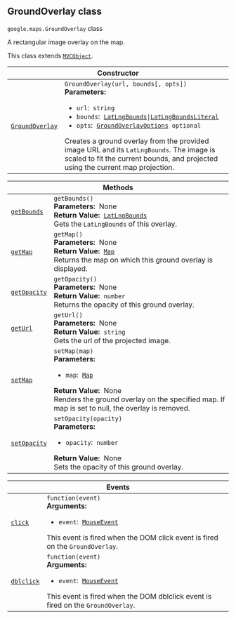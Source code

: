 
<devsite-heading text=" GroundOverlay class" for="GroundOverlay" level="h2" link="" toc="" back-to-top=""><h2 id="GroundOverlay" is-upgraded="">GroundOverlay class</h2></devsite-heading>
<p>
<code translate="no" dir="ltr"><span itemprop="path">google.maps</span>.<span itemprop="name">GroundOverlay</span></code>
class
</p>
<p>A rectangular image overlay on the map.</p>
<p>This class extends
<code translate="no" dir="ltr"><a href="MVCObject.md">MVCObject</a></code>.
</p>
<div class="devsite-table-wrapper"><table class="constructors responsive" summary="class GroundOverlay - Constructor">
<thead>
<tr><th colspan="2" id="GroundOverlay.constructor">Constructor</th>
</tr></thead>
<tbody>
<tr>
<td><code translate="no" dir="ltr"><a class="secret-link" href="#GroundOverlay.constructor"><span>GroundOverlay</span></a></code></td>
<td><div><code translate="no" dir="ltr">GroundOverlay(url, bounds[, opts])</code></div>
<div class="desc"><strong>Parameters:</strong>&nbsp; <ul>
<li><code translate="no" dir="ltr">url</code>:&nbsp; <code translate="no" dir="ltr">string</code></li>
<li><code translate="no" dir="ltr">bounds</code>:&nbsp; <code translate="no" dir="ltr"><a href="LatLngBounds.md">LatLngBounds</a>|<a href="LatLngBoundsLiteral.md">LatLngBoundsLiteral</a></code></li>
<li><code translate="no" dir="ltr">opts</code>:&nbsp; <code translate="no" dir="ltr"><a href="GroundOverlayOptions.md">GroundOverlayOptions</a> <span class="optional-type-annotation">optional</span></code></li>
</ul></div>
<div class="desc">Creates a ground overlay from the provided image URL and its <code translate="no" dir="ltr">LatLngBounds</code>. The image is scaled to fit the current bounds, and projected using the current map projection.</div></td>
</tr>
</tbody>
</table></div>
<div class="devsite-table-wrapper"><table class="methods responsive" summary="class GroundOverlay - Methods">
<thead>
<tr><th colspan="2">Methods</th>
</tr></thead>
<tbody>
<tr id="GroundOverlay.getBounds">
<td itemprop="property"><code translate="no" dir="ltr"><a class="secret-link" href="#GroundOverlay.getBounds"><span>getBounds</span></a></code></td>
<td><div><code translate="no" dir="ltr">getBounds()</code></div>
<div class="desc"><strong>Parameters:</strong>&nbsp; None</div>
<div class="desc"><strong>Return Value:</strong>&nbsp; <code translate="no" dir="ltr"><a href="LatLngBounds.md">LatLngBounds</a></code></div>
<div class="desc">Gets the <code translate="no" dir="ltr">LatLngBounds</code> of this overlay.</div></td>
</tr>
<tr id="GroundOverlay.getMap">
<td itemprop="property"><code translate="no" dir="ltr"><a class="secret-link" href="#GroundOverlay.getMap"><span>getMap</span></a></code></td>
<td><div><code translate="no" dir="ltr">getMap()</code></div>
<div class="desc"><strong>Parameters:</strong>&nbsp; None</div>
<div class="desc"><strong>Return Value:</strong>&nbsp; <code translate="no" dir="ltr"><a href="Map.md">Map</a></code></div>
<div class="desc">Returns the map on which this ground overlay is displayed.</div></td>
</tr>
<tr id="GroundOverlay.getOpacity">
<td itemprop="property"><code translate="no" dir="ltr"><a class="secret-link" href="#GroundOverlay.getOpacity"><span>getOpacity</span></a></code></td>
<td><div><code translate="no" dir="ltr">getOpacity()</code></div>
<div class="desc"><strong>Parameters:</strong>&nbsp; None</div>
<div class="desc"><strong>Return Value:</strong>&nbsp; <code translate="no" dir="ltr">number</code></div>
<div class="desc">Returns the opacity of this ground overlay.</div></td>
</tr>
<tr id="GroundOverlay.getUrl">
<td itemprop="property"><code translate="no" dir="ltr"><a class="secret-link" href="#GroundOverlay.getUrl"><span>getUrl</span></a></code></td>
<td><div><code translate="no" dir="ltr">getUrl()</code></div>
<div class="desc"><strong>Parameters:</strong>&nbsp; None</div>
<div class="desc"><strong>Return Value:</strong>&nbsp; <code translate="no" dir="ltr">string</code></div>
<div class="desc">Gets the url of the projected image.</div></td>
</tr>
<tr id="GroundOverlay.setMap">
<td itemprop="property"><code translate="no" dir="ltr"><a class="secret-link" href="#GroundOverlay.setMap"><span>setMap</span></a></code></td>
<td><div><code translate="no" dir="ltr">setMap(map)</code></div>
<div class="desc"><strong>Parameters:</strong>&nbsp; <ul>
<li><code translate="no" dir="ltr">map</code>:&nbsp; <code translate="no" dir="ltr"><a href="Map.md">Map</a></code></li>
</ul></div>
<div class="desc"><strong>Return Value:</strong>&nbsp; None</div>
<div class="desc">Renders the ground overlay on the specified map. If map is set to null, the overlay is removed.</div></td>
</tr>
<tr id="GroundOverlay.setOpacity">
<td itemprop="property"><code translate="no" dir="ltr"><a class="secret-link" href="#GroundOverlay.setOpacity"><span>setOpacity</span></a></code></td>
<td><div><code translate="no" dir="ltr">setOpacity(opacity)</code></div>
<div class="desc"><strong>Parameters:</strong>&nbsp; <ul>
<li><code translate="no" dir="ltr">opacity</code>:&nbsp; <code translate="no" dir="ltr">number</code></li>
</ul></div>
<div class="desc"><strong>Return Value:</strong>&nbsp; None</div>
<div class="desc">Sets the opacity of this ground overlay.</div></td>
</tr>
</tbody>
</table></div>
<div class="devsite-table-wrapper"><table class="details responsive" summary="class GroundOverlay - Events">
<thead>
<tr><th colspan="2">Events</th>
</tr></thead>
<tbody>
<tr id="GroundOverlay.click">
<td itemprop="property"><code translate="no" dir="ltr"><a class="secret-link" href="#GroundOverlay.click"><span>click</span></a></code></td>
<td><div><code translate="no" dir="ltr">function(event)</code></div>
<div class="desc"><strong>Arguments:</strong>&nbsp; <ul>
<li><code translate="no" dir="ltr">event</code>:&nbsp; <code translate="no" dir="ltr"><a href="MouseEvent.md">MouseEvent</a></code></li>
</ul></div>
<div class="desc">This event is fired when the DOM click event is fired on the <code translate="no" dir="ltr">GroundOverlay</code>.</div></td>
</tr>
<tr id="GroundOverlay.dblclick">
<td itemprop="property"><code translate="no" dir="ltr"><a class="secret-link" href="#GroundOverlay.dblclick"><span>dblclick</span></a></code></td>
<td><div><code translate="no" dir="ltr">function(event)</code></div>
<div class="desc"><strong>Arguments:</strong>&nbsp; <ul>
<li><code translate="no" dir="ltr">event</code>:&nbsp; <code translate="no" dir="ltr"><a href="MouseEvent.md">MouseEvent</a></code></li>
</ul></div>
<div class="desc">This event is fired when the DOM dblclick event is fired on the <code translate="no" dir="ltr">GroundOverlay</code>.</div></td>
</tr>
</tbody>
</table></div>
